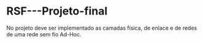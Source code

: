 # RSF---Projeto-final
No projeto deve ser implementado as camadas física, de enlace e de redes de uma rede sem fio Ad-Hoc.
